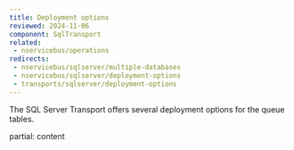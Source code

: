 ```yaml
---
title: Deployment options
reviewed: 2024-11-06
component: SqlTransport
related:
 - nservicebus/operations
redirects:
 - nservicebus/sqlserver/multiple-databases
 - nservicebus/sqlserver/deployment-options
 - transports/sqlserver/deployment-options
---
```


The SQL Server Transport offers several deployment options for the queue tables.

partial: content